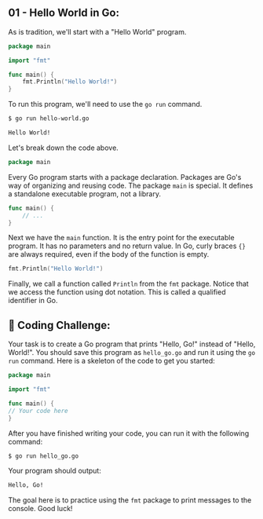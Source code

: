 ## 01 - Hello World in Go:

As is tradition, we'll start with a "Hello World" program.

```go
package main

import "fmt"

func main() {
    fmt.Println("Hello World!")
}
```

To run this program, we'll need to use the `go run` command.

```bash
$ go run hello-world.go

Hello World!
```

Let's break down the code above.

```go
package main
```

Every Go program starts with a package declaration. Packages are Go's way of organizing and reusing code. The package `main` is special. It defines a standalone executable program, not a library.

```go
func main() {
    // ...
}
```

Next we have the `main` function. It is the entry point for the executable program. It has no parameters and no return value. In Go, curly braces `{}` are always required, even if the body of the function is empty.

```go
fmt.Println("Hello World!")
```

Finally, we call a function called `Println` from the `fmt` package. Notice that we access the function using dot notation. This is called a qualified identifier in Go.

## 🚀 Coding Challenge:

Your task is to create a Go program that prints "Hello, Go!" instead of "Hello, World!". You should save this program as `hello_go.go` and run it using the `go run` command. Here is a skeleton of the code to get you started:

```go
package main

import "fmt"

func main() {
// Your code here
}
```

After you have finished writing your code, you can run it with the following command:

```bash
$ go run hello_go.go
```

Your program should output:

```bash
Hello, Go!
```

The goal here is to practice using the `fmt` package to print messages to the console. Good luck!
